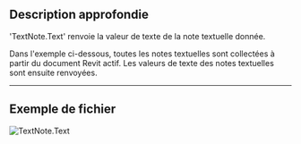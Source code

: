 ## Description approfondie
'TextNote.Text' renvoie la valeur de texte de la note textuelle donnée.

Dans l'exemple ci-dessous, toutes les notes textuelles sont collectées à partir du document Revit actif. Les valeurs de texte des notes textuelles sont ensuite renvoyées.

___
## Exemple de fichier

![TextNote.Text](./Revit.Elements.TextNote.Text_img.jpg)
